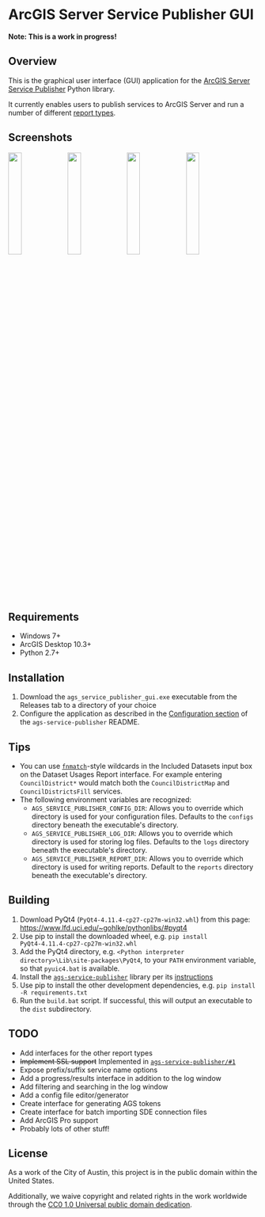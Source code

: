# ArcGIS Server Service Publisher GUI

**Note: This is a work in progress!**

## Overview

This is the graphical user interface (GUI) application for the [ArcGIS Server Service Publisher](https://github.com/cityofaustin/ags-service-publisher) Python library.

It currently enables users to publish services to ArcGIS Server and run a number of different [report types](https://github.com/cityofaustin/ags-service-publisher#generate-reports).

## Screenshots

<img src="https://user-images.githubusercontent.com/8584785/52435434-7cb3bc80-2ad7-11e9-8720-6c43ecfe87ad.png" width="23%"></img> <img src="https://user-images.githubusercontent.com/8584785/52435442-7faead00-2ad7-11e9-98cd-318db72abc33.png" width="23%"></img> <img src="https://user-images.githubusercontent.com/8584785/52435657-fcda2200-2ad7-11e9-9f32-43969281b6ae.png" width="23%"></img> <img src="https://user-images.githubusercontent.com/8584785/52435669-01063f80-2ad8-11e9-9cde-bb0f465adab9.png" width="23%"></img> 

## Requirements

- Windows 7+
- ArcGIS Desktop 10.3+
- Python 2.7+

## Installation

1. Download the `ags_service_publisher_gui.exe` executable from the Releases tab to a directory of your choice
2. Configure the application as described in the [Configuration section](https://github.com/cityofaustin/ags-service-publisher#configuration) of the `ags-service-publisher` README.

## Tips

- You can use [`fnmatch`][1]-style wildcards in the Included Datasets input box on the Dataset Usages Report interface. For example entering `CouncilDistrict*` would match both the `CouncilDistrictMap` and `CouncilDistrictsFill` services.
- The following environment variables are recognized:
    - `AGS_SERVICE_PUBLISHER_CONFIG_DIR`: Allows you to override which directory is used for your configuration files. Defaults to the
      `configs` directory beneath the executable's directory.
    - `AGS_SERVICE_PUBLISHER_LOG_DIR`: Allows you to override which directory is used for storing log files. Defaults to the `logs`
        directory beneath the executable's directory.
    - `AGS_SERVICE_PUBLISHER_REPORT_DIR`: Allows you to override which directory is used for writing reports. Default to the `reports` directory beneath the executable's directory.

## Building

1. Download PyQt4 (`PyQt4‑4.11.4‑cp27‑cp27m‑win32.whl`) from this page: https://www.lfd.uci.edu/~gohlke/pythonlibs/#pyqt4
2. Use pip to install the downloaded wheel, e.g. `pip install PyQt4‑4.11.4‑cp27‑cp27m‑win32.whl`
3. Add the PyQt4 directory, e.g. `<Python interpreter directory>\Lib\site-packages\PyQt4`, to your `PATH` environment variable, so that `pyuic4.bat` is available.
4. Install the [`ags-service-publisher`](https://github.com/cityofaustin/ags-service-publisher) library per its [instructions](https://github.com/cityofaustin/ags-service-publisher#installation)
5. Use pip to install the other development dependencies, e.g. `pip install -R requirements.txt`
6. Run the `build.bat` script. If successful, this will output an executable to the `dist` subdirectory.

## TODO

- Add interfaces for the other report types
- ~~Implement SSL support~~ Implemented in [`ags-service-publisher/#1`](https://github.com/cityofaustin/ags-service-publisher/pull/1)
- Expose prefix/suffix service name options
- Add a progress/results interface in addition to the log window
- Add filtering and searching in the log window
- Add a config file editor/generator
- Create interface for generating AGS tokens
- Create interface for batch importing SDE connection files
- Add ArcGIS Pro support
- Probably lots of other stuff!

## License

As a work of the City of Austin, this project is in the public domain within the United States.

Additionally, we waive copyright and related rights in the work worldwide through the [CC0 1.0 Universal public domain dedication](https://creativecommons.org/publicdomain/zero/1.0/).

[1]: https://docs.python.org/2/library/fnmatch.html
